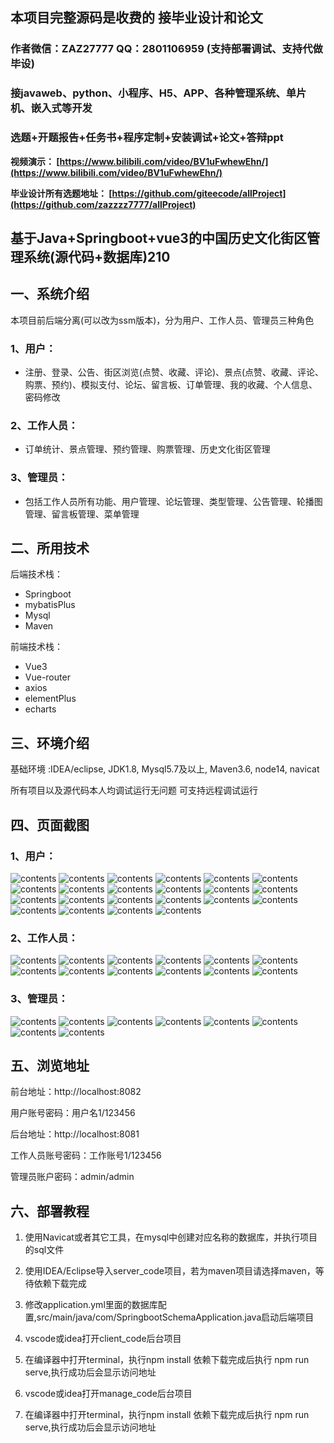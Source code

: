 ## 本项目完整源码是收费的  接毕业设计和论文

### 作者微信：ZAZ27777 QQ：2801106959 (支持部署调试、支持代做毕设)

### 接javaweb、python、小程序、H5、APP、各种管理系统、单片机、嵌入式等开发

### 选题+开题报告+任务书+程序定制+安装调试+论文+答辩ppt

**视频演示：
[https://www.bilibili.com/video/BV1uFwhewEhn/](https://www.bilibili.com/video/BV1uFwhewEhn/)**

**毕业设计所有选题地址：
[https://github.com/giteecode/allProject](https://github.com/zazzzz7777/allProject)**

## 基于Java+Springboot+vue3的中国历史文化街区管理系统(源代码+数据库)210

## 一、系统介绍
本项目前后端分离(可以改为ssm版本)，分为用户、工作人员、管理员三种角色
### 1、用户：
- 注册、登录、公告、街区浏览(点赞、收藏、评论)、景点(点赞、收藏、评论、购票、预约)、模拟支付、论坛、留言板、订单管理、我的收藏、个人信息、密码修改
### 2、工作人员：
- 订单统计、景点管理、预约管理、购票管理、历史文化街区管理
### 3、管理员：
- 包括工作人员所有功能、用户管理、论坛管理、类型管理、公告管理、轮播图管理、留言板管理、菜单管理
## 二、所用技术
后端技术栈：
- Springboot
- mybatisPlus
- Mysql
- Maven

前端技术栈：
- Vue3
- Vue-router
- axios
- elementPlus
- echarts

## 三、环境介绍
基础环境 :IDEA/eclipse, JDK1.8, Mysql5.7及以上, Maven3.6, node14, navicat

所有项目以及源代码本人均调试运行无问题 可支持远程调试运行

## 四、页面截图
### 1、用户：
![contents](./picture/picture1.png)
![contents](./picture/picture2.png)
![contents](./picture/picture3.png)
![contents](./picture/picture4.png)
![contents](./picture/picture5.png)
![contents](./picture/picture6.png)
![contents](./picture/picture7.png)
![contents](./picture/picture8.png)
![contents](./picture/picture9.png)
![contents](./picture/picture10.png)
![contents](./picture/picture11.png)
![contents](./picture/picture12.png)
![contents](./picture/picture13.png)
![contents](./picture/picture14.png)
![contents](./picture/picture15.png)
![contents](./picture/picture16.png)
![contents](./picture/picture17.png)
![contents](./picture/picture18.png)
![contents](./picture/picture19.png)
![contents](./picture/picture20.png)
![contents](./picture/picture21.png)
![contents](./picture/picture22.png)

### 2、工作人员：
![contents](./picture/picture23.png)
![contents](./picture/picture24.png)
![contents](./picture/picture25.png)
![contents](./picture/picture26.png)
![contents](./picture/picture27.png)
![contents](./picture/picture28.png)
![contents](./picture/picture29.png)
![contents](./picture/picture30.png)
![contents](./picture/picture31.png)
![contents](./picture/picture32.png)
![contents](./picture/picture33.png)
![contents](./picture/picture34.png)
### 3、管理员：
![contents](./picture/picture35.png)
![contents](./picture/picture36.png)
![contents](./picture/picture37.png)
![contents](./picture/picture38.png)
![contents](./picture/picture39.png)
![contents](./picture/picture40.png)
![contents](./picture/picture41.png)
![contents](./picture/picture42.png)

## 五、浏览地址
前台地址：http://localhost:8082

用户账号密码：用户名1/123456

后台地址：http://localhost:8081

工作人员账号密码：工作账号1/123456

管理员账户密码：admin/admin


## 六、部署教程
1. 使用Navicat或者其它工具，在mysql中创建对应名称的数据库，并执行项目的sql文件

2. 使用IDEA/Eclipse导入server_code项目，若为maven项目请选择maven，等待依赖下载完成

3. 修改application.yml里面的数据库配置,src/main/java/com/SpringbootSchemaApplication.java启动后端项目

4. vscode或idea打开client_code后台项目

5. 在编译器中打开terminal，执行npm install 依赖下载完成后执行 npm run serve,执行成功后会显示访问地址

6. vscode或idea打开manage_code后台项目

7. 在编译器中打开terminal，执行npm install 依赖下载完成后执行 npm run serve,执行成功后会显示访问地址
